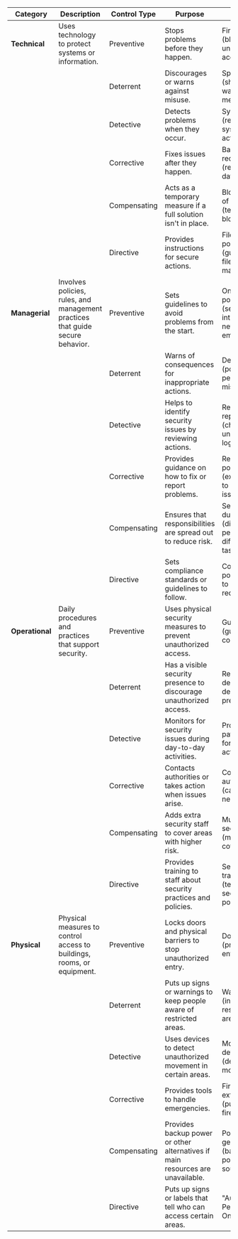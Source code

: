| **Category**   | **Description**                                                | **Control Type** | **Purpose**                                            | **Example**                                |
|-----------------|----------------------------------------------------------------|------------------|--------------------------------------------------------|--------------------------------------------|
| **Technical**   | Uses technology to protect systems or information.            | Preventive       | Stops problems before they happen.                    | Firewall (blocks unauthorized access).     |
|                 |                                                                | Deterrent        | Discourages or warns against misuse.                  | Splash screen (shows warning message).     |
|                 |                                                                | Detective        | Detects problems when they occur.                     | System logs (records system activities).   |
|                 |                                                                | Corrective       | Fixes issues after they happen.                       | Backup recovery (restores lost data).      |
|                 |                                                                | Compensating     | Acts as a temporary measure if a full solution isn't in place. | Block instead of patch (temporary block).  |
|                 |                                                                | Directive        | Provides instructions for secure actions.             | File storage policies (guidelines for file management). |
| **Managerial**  | Involves policies, rules, and management practices that guide secure behavior. | Preventive       | Sets guidelines to avoid problems from the start.     | Onboarding policy (securely introduces new employees). |
|                 |                                                                | Deterrent        | Warns of consequences for inappropriate actions.       | Demotion (possible penalty for misuse).    |
|                 |                                                                | Detective        | Helps to identify security issues by reviewing actions. | Review login reports (checks for unusual logins). |
|                 |                                                                | Corrective       | Provides guidance on how to fix or report problems.    | Reporting policy (explains how to report issues). |
|                 |                                                                | Compensating     | Ensures that responsibilities are spread out to reduce risk. | Separation of duties (different people handle different tasks). |
|                 |                                                                | Directive        | Sets compliance standards or guidelines to follow.     | Compliance policies (rules to meet legal requirements). |
| **Operational** | Daily procedures and practices that support security.         | Preventive       | Uses physical security measures to prevent unauthorized access. | Guard shack (guards control entry).       |
|                 |                                                                | Deterrent        | Has a visible security presence to discourage unauthorized access. | Reception desk (front desk presence).   |
|                 |                                                                | Detective        | Monitors for security issues during day-to-day activities. | Property patrols (check for unusual activities). |
|                 |                                                                | Corrective       | Contacts authorities or takes action when issues arise. | Contact authorities (calls police if needed). |
|                 |                                                                | Compensating     | Adds extra security staff to cover areas with higher risk. | Multiple security staff (more coverage). |
|                 |                                                                | Directive        | Provides training to staff about security practices and policies. | Security training (teaches security policies). |
| **Physical**    | Physical measures to control access to buildings, rooms, or equipment. | Preventive       | Locks doors and physical barriers to stop unauthorized entry. | Door lock (prevents entry).               |
|                 |                                                                | Deterrent        | Puts up signs or warnings to keep people aware of restricted areas. | Warning signs (inform of restricted areas). |
|                 |                                                                | Detective        | Uses devices to detect unauthorized movement in certain areas. | Motion detectors (detect movement).      |
|                 |                                                                | Corrective       | Provides tools to handle emergencies.                  | Fire extinguisher (puts out fires).        |
|                 |                                                                | Compensating     | Provides backup power or other alternatives if main resources are unavailable. | Power generator (backup power source).    |
|                 |                                                                | Directive        | Puts up signs or labels that tell who can access certain areas. | "Authorized Personnel Only" signs.       |
